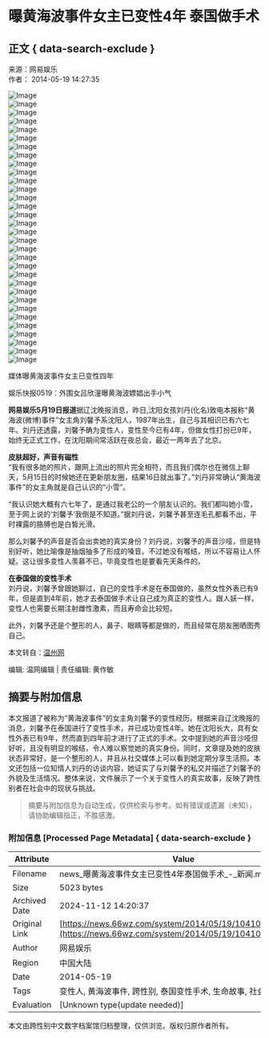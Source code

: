 # 曝黄海波事件女主已变性4年 泰国做手术

## 正文 { data-search-exclude }


来源：网易娱乐  
作者： 2014-05-19 14:27:35  

![Image](http://img3.cache.netease.com/photo/0003/2014-05-16/600x450_9SCI0ABK00AJ0003.jpg)  
![Image](http://img3.cache.netease.com/photo/0003/2014-05-16/600x450_9SCFUNN500AJ0003.jpg)  
![Image](http://img3.cache.netease.com/photo/0003/2014-05-16/600x450_9SCFUMLV00AJ0003.jpg)  
![Image](http://img3.cache.netease.com/photo/0003/2014-04-16/600x450_9PVI7ANG00B70003.jpg)  
![Image](http://img3.cache.netease.com/photo/0003/2013-12-20/600x450_9GHNP8HC00B70003.jpg)  
![Image](http://img3.cache.netease.com/photo/0003/2013-12-20/600x450_9GHNP7M300B70003.jpg)  
![Image](http://img4.cache.netease.com/photo/0003/2013-12-20/600x450_9GHNP6UU00B70003.jpg)  
![Image](http://img4.cache.netease.com/photo/0003/2013-12-04/600x450_9F82U47Q00AJ0003.jpg)  
![Image](http://img3.cache.netease.com/photo/0003/2014-05-16/600x450_9SCFUOH100AJ0003.jpg)  
![Image](http://img3.cache.netease.com/photo/0003/2014-05-16/600x450_9SCFUN5H00AJ0003.jpg)  
![Image](http://img4.cache.netease.com/photo/0003/2014-04-16/600x450_9PVI7T8B00B70003.JPG)  
![Image](http://img4.cache.netease.com/photo/0003/2014-04-16/600x450_9PVI58TG00B70003.JPG)  
![Image](http://img3.cache.netease.com/photo/0003/2013-12-20/600x450_9GHNP88000B70003.jpg)  
![Image](http://img4.cache.netease.com/photo/0003/2013-12-20/600x450_9GHNP7B000B70003.jpg)  
![Image](http://img4.cache.netease.com/photo/0003/2013-12-04/600x450_9F82U4S000AJ0003.jpg)  
![Image](http://img3.cache.netease.com/photo/0003/2013-12-04/600x450_9F82U3CJ00AJ0003.jpg)  
![Image](http://img3.cache.netease.com/photo/0003/2014-05-16/600x450_9SCFUO0A00AJ0003.jpg)  
![Image](http://img3.cache.netease.com/photo/0003/2014-05-16/600x450_9SCFUN0U00AJ0003.jpg)  
![Image](http://img4.cache.netease.com/photo/0003/2014-04-16/600x450_9PVI7JQ300B70003.JPG)  
![Image](http://img4.cache.netease.com/photo/0003/2014-04-16/600x450_9PVI4UPR00B70003.JPG)  
![Image](http://img4.cache.neteise.com/photo/0003/2013-12-20/600x450_9GHNP7QR00B70003.jpg)  
![Image](http://img3.cache.neteise.com/photo/0003/2013-12-20/600x450_9GHNP76800B70003.jpg)  
![Image](http://img4.cache.neteise.com/photo/0003/2013-12-04/600x450_9F82U4CG00AJ0003.jpg)  
![Image](http://img3.cache.neteise.com/photo/0003/2014-05-16/600x450_9SCFUOON00AJ0003.jpg)  
![Image](http://img3.cache.neteise.com/photo/0003/2014-05-16/600x450_9SCFUNG500AJ0003.jpg)  
![Image](http://img4.cache.neteise.com/photo/0003/2014-05-16/600x450_9SCFUMCM00AJ0003.jpg)  
![Image](http://img3.cache.neteise.com/photo/0003/2014-04-16/600x450_9PVI5JN300B70003.JPG)  
![Image](http://img3.cache.neteise.com/photo/0003/2013-12-20/600x450_9GHNP8BB00B70003.jpg)  
![Image](http://img3.cache.neteise.com/photo/0003/2013-12-20/600x450_9GHNP7FR00B70003.jpg)  
![Image](http://img4.cache.neteise.com/photo/0003/2013-12-20/600x450_9GHNP6OH00B70003.jpg)  
![Image](http://img4.cache.neteise.com/photo/0003/2013-12-04/600x450_9F82U3UJ00AJ0003.jpg)  
![Image](http://img1.cache.neteise.com/ent/2014/5/19/201405191239077c2b3_550.jpg)  

媒体曝黄海波事件女主已变性四年  

娱乐快报0519：外围女吕欣潼曝黄海波嫖娼出手小气  

**网易娱乐5月19日报道**据辽沈晚报消息，昨日,沈阳女孩刘丹(化名)致电本报称“黄海波(微博)事件”女主角刘馨予系沈阳人，1987年出生，自己与其相识已有六七年。刘丹还透露，刘馨予确为变性人，变性至今已有4年，但做女性打扮已9年，始终无正式工作，在沈阳期间常活跃在夜总会，最近一两年去了北京。

**皮肤超好，声音有磁性**  
“我有很多她的照片，跟网上流出的照片完全相符，而且我们偶尔也在微信上聊天，5月15日的时候她还在更新朋友圈，结果16日就出事了。”刘丹非常确认“黄海波事件”的女主角就是自己认识的“小雪”。

“我认识她大概有六七年了，是通过我老公的一个朋友认识的。我们都叫她小雪，至于网上说的‘刘馨予’我倒是不知道。”据刘丹说，刘馨予甚至连毛孔都看不出，平时裸露的胳膊也是白皙光滑。

那么刘馨予的声音是否会出卖她的真实身份？刘丹说，刘馨予的声音沙哑，但是特别好听，她比喻像是抽烟抽多了形成的嗓音。不过她没有喉结，所以不容易让人怀疑。这让很多变性人羡慕不已，毕竟变性也是要看先天条件的。

**在泰国做的变性手术**  
刘丹说，刘馨予曾跟她聊过，自己的变性手术是在泰国做的，虽然女性外表已有9年，但是直到4年前，她才去泰国做手术让自己成为真正的变性人。跟人妖一样，变性人也需要长期注射雌性激素，而且寿命会比较短。

此外，刘馨予还是个整形的人，鼻子、眼睛等都是做的，而且经常在朋友圈晒图秀自己。

本文转自：[温州网](https://www.66wz.com)

编辑: 温网编辑 | 责任编辑: 黄作敏

## 摘要与附加信息

<!-- tcd_abstract -->
本文报道了被称为“黄海波事件”的女主角刘馨予的变性经历。根据来自辽沈晚报的消息，刘馨予在泰国进行了变性手术，并已成功变性4年。她在沈阳长大，具有女性外表已有9年，然而直到四年前才进行了正式的手术。文中提到她的声音沙哑但好听，且没有明显的喉结，令人难以察觉她的真实身份。同时，文章提及她的皮肤状态非常好，是一个整形的人，并且从社交媒体上可以看到她定期分享生活照。本文还包括一位知情人刘丹的访谈内容，她证实了与刘馨予的私交并描述了刘馨予的外貌及生活情况。整体来说，文件展示了一个关于变性人的真实故事，反映了跨性别者在社会中的现状与挑战。
<!-- tcd_abstract_end -->

> 摘要与附加信息为自动生成，仅供检索与参考。如有错误或遗漏（未知），请协助编辑指正，不胜感激。

### 附加信息 [Processed Page Metadata] { data-search-exclude }

| Attribute       | Value                                  |
|-----------------|----------------------------------------|
| Filename        | news_曝黄海波事件女主已变性4年泰国做手术_-_新闻.md                             |
| Size            | 5023 bytes                           |
| Archived Date   | 2024-11-12 14:20:37                             |
| Original Link   | [https://news.66wz.com/system/2014/05/19/104106424.shtml](https://news.66wz.com/system/2014/05/19/104106424.shtml)                       |
| Author          | 网易娱乐                               |
| Region          | 中国大陆                               |
| Date            | 2014-05-19                                 |
| Tags            | 变性人, 黄海波事件, 跨性别, 泰国变性手术, 生命故事, 社会现状                                 |
| Evaluation            | [Unknown type(update needed)]                                 |
<!-- tcd_table_end -->

本文由跨性别中文数字档案馆归档整理，仅供浏览。版权归原作者所有。
